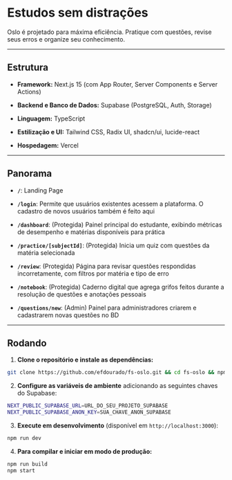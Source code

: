 # Estudos sem distrações

Oslo é projetado para máxima eficiência. Pratique com questões, revise seus erros e organize seu conhecimento.

-----

## Estrutura

  * **Framework:** Next.js 15 (com App Router, Server Components e Server Actions)

  * **Backend e Banco de Dados:** Supabase (PostgreSQL, Auth, Storage)
  
  * **Linguagem:** TypeScript
  
  * **Estilização e UI:** Tailwind CSS, Radix UI, shadcn/ui, lucide-react
  
  * **Hospedagem:** Vercel

-----

## Panorama

  * **`/`**: Landing Page
  
  * **`/login`**: Permite que usuários existentes acessem a plataforma. O cadastro de novos usuários também é feito aqui

  * **`/dashboard`**: (Protegida) Painel principal do estudante, exibindo métricas de desempenho e matérias disponíveis para prática
  
  * **`/practice/[subjectId]`**: (Protegida) Inicia um quiz com questões da matéria selecionada
  
  * **`/review`**: (Protegida) Página para revisar questões respondidas incorretamente, com filtros por matéria e tipo de erro
  
  * **`/notebook`**: (Protegida) Caderno digital que agrega grifos feitos durante a resolução de questões e anotações pessoais
  
  * **`/questions/new`**: (Admin) Painel para administradores criarem e cadastrarem novas questões no BD

-----

## Rodando

1.  **Clone o repositório e instale as dependências:**

```bash
git clone https://github.com/efdourado/fs-oslo.git && cd fs-oslo && npm install
```

2. **Configure as variáveis de ambiente** adicionando as seguintes chaves do Supabase:

```bash
NEXT_PUBLIC_SUPABASE_URL=URL_DO_SEU_PROJETO_SUPABASE
NEXT_PUBLIC_SUPABASE_ANON_KEY=SUA_CHAVE_ANON_SUPABASE
```

3. **Execute em desenvolvimento** (disponível em `http://localhost:3000`):

```bash
npm run dev
```

4. **Para compilar e iniciar em modo de produção:**

```bash
npm run build
npm start
```